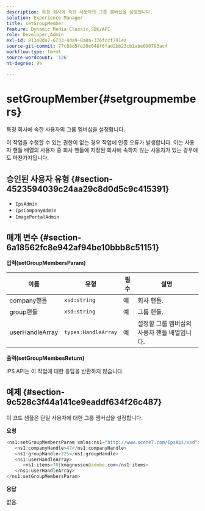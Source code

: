 ```yaml
---
description: 특정 회사에 속한 사용자의 그룹 멤버십을 설정합니다.
solution: Experience Manager
title: setGroupMember
feature: Dynamic Media Classic,SDK/API
role: Developer,Admin
exl-id: 81348da7-6733-4da9-8a0a-376fccf791ea
source-git-commit: 77c88d5fe20e048f6fad2bb23cb1abe090793acf
workflow-type: tm+mt
source-wordcount: '126'
ht-degree: 9%

---
```


# setGroupMember{#setgroupmembers}

특정 회사에 속한 사용자의 그룹 멤버십을 설정합니다.

이 작업을 수행할 수 있는 권한이 없는 경우 작업에 인증 오류가 발생합니다. 이는 사용자 핸들 배열의 사용자 중 회사 핸들에 지정된 회사에 속하지 않는 사용자가 있는 경우에도 마찬가지입니다.

## 승인된 사용자 유형 {#section-4523594039c24aa29c8d0d5c9c415391}

* `IpsAdmin`
* `IpsCompanyAdmin`
* `ImagePortalAdmin`

## 매개 변수 {#section-6a18562fc8e942af94be10bbb8c51151}

**입력(setGroupMembersParam)**

| 이름 | 유형 | 필수 | 설명 |
|---|---|---|---|
| company핸들 | `xsd:string` | 예 | 회사 핸들. |
| group핸들 | `xsd:string` | 예 | 그룹 핸들. |
| userHandleArray | `types:HandleArray` | 예 | 설정할 그룹 멤버십의 사용자 핸들 배열입니다. |

**출력(setGroupMembesReturn)**

IPS API는 이 작업에 대한 응답을 반환하지 않습니다.

## 예제 {#section-9c528c3f44a141ce9eaddf634f26c487}

이 코드 샘플은 단일 사용자에 대한 그룹 멤버십을 설정합니다.

**요청**

```java
<ns1:setGroupMembersParam xmlns:ns1="http://www.scene7.com/IpsApi/xsd">
   <ns1:companyHandle>47</ns1:companyHandle>
   <ns1:groupHandle>225</ns1:groupHandle>
   <ns1:userHandleArray>
      <ns1:items>70|kmagnusson@adobe.com</ns1:items>
   </ns1:userHandleArray>
</ns1:setGroupMembersParam>
```

**응답**

없음.
